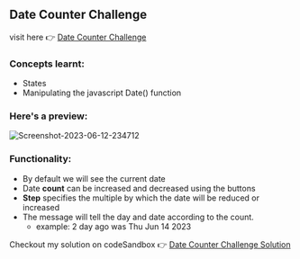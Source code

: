 ## Date Counter Challenge

visit here 👉 [Date Counter Challenge](https://dvkwk4.csb.app/)

### Concepts learnt:

- States
- Manipulating the javascript Date() function

### Here's a preview:

<img src="https://i.ibb.co/LZ4mYF2/Screenshot-2023-06-12-234712.png" alt="Screenshot-2023-06-12-234712" border="0">

<br>

### Functionality:

- By default we will see the current date
- Date <strong>count</strong> can be increased and decreased using the buttons
- <strong>Step</strong> specifies the multiple by which the date will be reduced or increased
- The message will tell the day and date according to the count.
  - example: 2 day ago was Thu Jun 14 2023

Checkout my solution on codeSandbox 👉 [Date Counter Challenge Solution](https://codesandbox.io/s/datecounter-dvkwk4?file=/src/styles.css)
